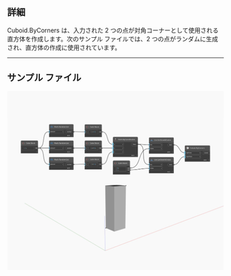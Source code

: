 ## 詳細
Cuboid.ByCorners は、入力された 2 つの点が対角コーナーとして使用される直方体を作成します。次のサンプル ファイルでは、2 つの点がランダムに生成され、直方体の作成に使用されています。
___
## サンプル ファイル

![ByCorners](./Autodesk.DesignScript.Geometry.Cuboid.ByCorners_img.jpg)

